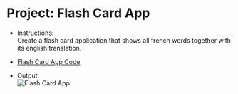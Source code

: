 
# Project: Flash Card App
- Instructions:<br>
Create a flash card application that shows all french words together with its english translation.

- [Flash Card App Code](main.py)

- Output:<br>
![Flash Card App](../assets/img/31_project.png)
